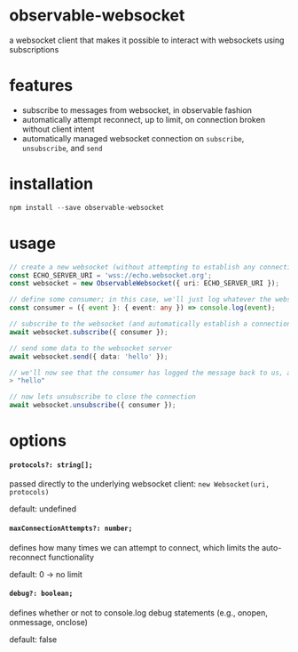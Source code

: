 # observable-websocket

a websocket client that makes it possible to interact with websockets using subscriptions

# features

- subscribe to messages from websocket, in observable fashion
- automatically attempt reconnect, up to limit, on connection broken without client intent
- automatically managed websocket connection on `subscribe`, `unsubscribe`, and `send`

# installation

```ts
npm install --save observable-websocket
```

# usage

```ts
// create a new websocket (without attempting to establish any connections)
const ECHO_SERVER_URI = 'wss://echo.websocket.org';
const websocket = new ObservableWebsocket({ uri: ECHO_SERVER_URI });

// define some consumer; in this case, we'll just log whatever the websocket server tells us
const consumer = ({ event }: { event: any }) => console.log(event);

// subscribe to the websocket (and automatically establish a connection in the process)
await websocket.subscribe({ consumer });

// send some data to the websocket server
await websocket.send({ data: 'hello' });

// we'll now see that the consumer has logged the message back to us, as the websocket server responds
> "hello"

// now lets unsubscribe to close the connection
await websocket.unsubscribe({ consumer });
```

# options

#### `protocols?: string[];`

passed directly to the underlying websocket client: `new Websocket(uri, protocols)`

default: undefined

#### `maxConnectionAttempts?: number;`

defines how many times we can attempt to connect, which limits the auto-reconnect functionality

default: 0 -> no limit

#### `debug?: boolean;`

defines whether or not to console.log debug statements (e.g., onopen, onmessage, onclose)

default: false
